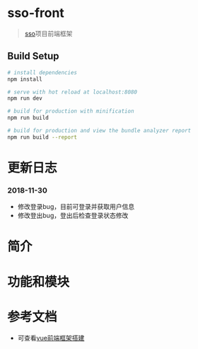 # sso-front

> [sso](https://github.com/FlowersPlants/sso)项目前端框架

## Build Setup

``` bash
# install dependencies
npm install

# serve with hot reload at localhost:8080
npm run dev

# build for production with minification
npm run build

# build for production and view the bundle analyzer report
npm run build --report
```
# 更新日志
### 2018-11-30
* 修改登录bug，目前可登录并获取用户信息
* 修改登出bug，登出后检查登录状态修改


# 简介


# 功能和模块


# 参考文档
* 可查看[vue前端框架搭建](https://blog.csdn.net/xiaoping_1988/article/details/78768845)